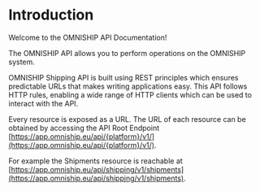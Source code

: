 # Introduction

Welcome to the OMNISHIP API Documentation! 

The OMNISHIP API allows you to perform operations on the OMNISHIP system.

OMNISHIP Shipping API is built using REST principles which ensures predictable URLs that makes writing applications easy. 
This API follows HTTP rules, enabling a wide range of HTTP clients which can be used to interact with the API.

Every resource is exposed as a URL. The URL of each resource can be obtained by accessing the API Root Endpoint [https://app.omniship.eu/api/{platform}/v1/](https://app.omniship.eu/api/{platform}/v1/).

For example the Shipments resource is reachable at [https://app.omniship.eu/api/shipping/v1/shipments](https://app.omniship.eu/api/shipping/v1/shipments).
